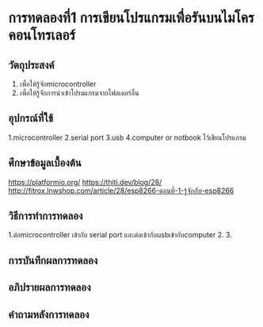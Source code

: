 # การทดลองที่1 การเขียนโปรแกรมเพื่อรันบนไมโครคอนโทรเลอร์

## วัตถุประสงค์
1. เพื่อให้รู้จักmicrocontroller
2. เพื่อให้รู้จักการนำเข้าโปรมแกรมจากโฟลเดอร์อื่น
## อุปกรณ์ที่ใช้
1.microcontroller
2.serial port
3.usb
4.computer or notbook ไว้เขียนโปรแกรม
## ศึกษาข้อมูลเบื้องต้น
https://platformio.org/
https://thiti.dev/blog/28/
http://fitrox.lnwshop.com/article/28/esp8266-ตอนที่-1-รู้จักกับ-esp8266
## วิธีการทำการทดลอง
1.ต่อmicrocontroller เข้ากับ serial port และต่อเข้ากับusbเข้ากับcomputer
2.
3.
## การบันทึกผลการทดลอง

## อภิปรายผลการทดลอง

## คำถามหลังการทดลอง
